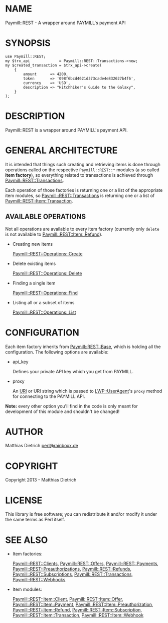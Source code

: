 # NAME

Paymill::REST - A wrapper around PAYMILL's payment API

# SYNOPSIS

    use Paymill::REST;
    my $trx_api             = Paymill::REST::Transactions->new;
    my $created_transaction = $trx_api->create(
        {
            amount      => 4200,
            token       => '098f6bcd4621d373cade4e832627b4f6',
            currency    => 'USD',
            description => "Hitchhiker's Guide to the Galaxy",
        }
    );

# DESCRIPTION

Paymill::REST is a wrapper around PAYMILL's payment API.

# GENERAL ARCHITECTURE

It is intended that things such creating and retrieving items is done through
operations called on the respective `Paymill::REST::*` modules (a so called __item factory__), so
everything related to transactions is achieved
through [Paymill::REST::Transactions](http://search.cpan.org/perldoc?Paymill::REST::Transactions).

Each operation of those factories is returning one or a list of the
appropriate item modules, so [Paymill::REST::Transactions](http://search.cpan.org/perldoc?Paymill::REST::Transactions) is
returning one or a list of [Paymill::REST::Item::Transaction](http://search.cpan.org/perldoc?Paymill::REST::Item::Transaction).

## AVAILABLE OPERATIONS

Not all operations are available to every item factory (currently only
`delete` is not available to [Paymill::REST::Item::Refund](http://search.cpan.org/perldoc?Paymill::REST::Item::Refund)).

- Creating new items

    [Paymill::REST::Operations::Create](http://search.cpan.org/perldoc?Paymill::REST::Operations::Create)

- Delete existing items

    [Paymill::REST::Operations::Delete](http://search.cpan.org/perldoc?Paymill::REST::Operations::Delete)

- Finding a single item

    [Paymill::REST::Operations::Find](http://search.cpan.org/perldoc?Paymill::REST::Operations::Find)

- Listing all or a subset of items

    [Paymill::REST::Operations::List](http://search.cpan.org/perldoc?Paymill::REST::Operations::List)

# CONFIGURATION

Each item factory inherits from [Paymill::REST::Base](http://search.cpan.org/perldoc?Paymill::REST::Base), which is
holding all the configuration.  The following options are available:

- api\_key

    Defines your private API key which you get from PAYMILL.

- proxy

    An [URI](http://search.cpan.org/perldoc?URI) or URI string which is passed to [LWP::UserAgent](http://search.cpan.org/perldoc?LWP::UserAgent)'s `proxy`
    method for connecting to the PAYMILL API.

__Note:__ every other option you'll find in the code is only meant for
development of this module and shouldn't be changed!

# AUTHOR

Matthias Dietrich <perl@rainboxx.de>

# COPYRIGHT

Copyright 2013 - Matthias Dietrich

# LICENSE

This library is free software; you can redistribute it and/or modify
it under the same terms as Perl itself.

# SEE ALSO

- Item factories:

    [Paymill::REST::Clients](http://search.cpan.org/perldoc?Paymill::REST::Clients), [Paymill::REST::Offers](http://search.cpan.org/perldoc?Paymill::REST::Offers), [Paymill::REST::Payments](http://search.cpan.org/perldoc?Paymill::REST::Payments),
    [Paymill::REST::Preauthorizations](http://search.cpan.org/perldoc?Paymill::REST::Preauthorizations), [Paymill::REST::Refunds](http://search.cpan.org/perldoc?Paymill::REST::Refunds),
    [Paymill::REST::Subscriptions](http://search.cpan.org/perldoc?Paymill::REST::Subscriptions), [Paymill::REST::Transactions](http://search.cpan.org/perldoc?Paymill::REST::Transactions),
    [Paymill::REST::Webhooks](http://search.cpan.org/perldoc?Paymill::REST::Webhooks)

- Item modules:

    [Paymill::REST::Item::Client](http://search.cpan.org/perldoc?Paymill::REST::Item::Client), [Paymill::REST::Item::Offer](http://search.cpan.org/perldoc?Paymill::REST::Item::Offer), [Paymill::REST::Item::Payment](http://search.cpan.org/perldoc?Paymill::REST::Item::Payment),
    [Paymill::REST::Item::Preauthorization](http://search.cpan.org/perldoc?Paymill::REST::Item::Preauthorization), [Paymill::REST::Item::Refund](http://search.cpan.org/perldoc?Paymill::REST::Item::Refund),
    [Paymill::REST::Item::Subscription](http://search.cpan.org/perldoc?Paymill::REST::Item::Subscription), [Paymill::REST::Item::Transaction](http://search.cpan.org/perldoc?Paymill::REST::Item::Transaction),
    [Paymill::REST::Item::Webhook](http://search.cpan.org/perldoc?Paymill::REST::Item::Webhook)
